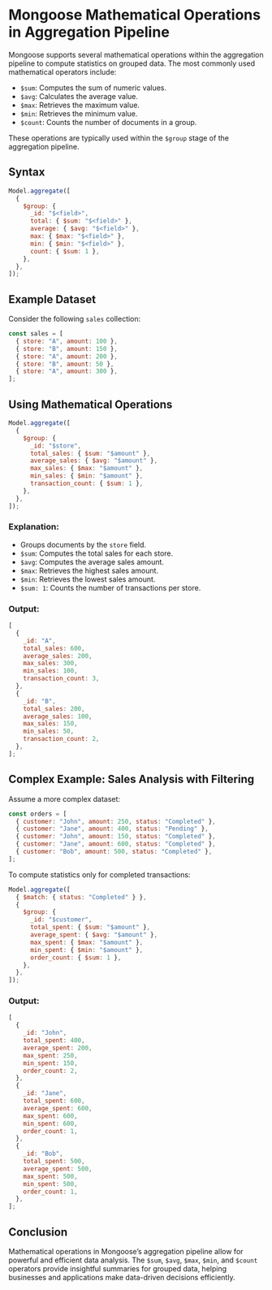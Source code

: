 # Mongoose Mathematical Operations in Aggregation Pipeline

Mongoose supports several mathematical operations within the aggregation pipeline to compute statistics on grouped data. The most commonly used mathematical operators include:

- `$sum`: Computes the sum of numeric values.
- `$avg`: Calculates the average value.
- `$max`: Retrieves the maximum value.
- `$min`: Retrieves the minimum value.
- `$count`: Counts the number of documents in a group.

These operations are typically used within the `$group` stage of the aggregation pipeline.

## Syntax

```js
Model.aggregate([
  {
    $group: {
      _id: "$<field>",
      total: { $sum: "$<field>" },
      average: { $avg: "$<field>" },
      max: { $max: "$<field>" },
      min: { $min: "$<field>" },
      count: { $sum: 1 },
    },
  },
]);
```

## Example Dataset

Consider the following `sales` collection:

```js
const sales = [
  { store: "A", amount: 100 },
  { store: "B", amount: 150 },
  { store: "A", amount: 200 },
  { store: "B", amount: 50 },
  { store: "A", amount: 300 },
];
```

## Using Mathematical Operations

```js
Model.aggregate([
  {
    $group: {
      _id: "$store",
      total_sales: { $sum: "$amount" },
      average_sales: { $avg: "$amount" },
      max_sales: { $max: "$amount" },
      min_sales: { $min: "$amount" },
      transaction_count: { $sum: 1 },
    },
  },
]);
```

### Explanation:

- Groups documents by the `store` field.
- `$sum`: Computes the total sales for each store.
- `$avg`: Computes the average sales amount.
- `$max`: Retrieves the highest sales amount.
- `$min`: Retrieves the lowest sales amount.
- `$sum: 1`: Counts the number of transactions per store.

### Output:

```js
[
  {
    _id: "A",
    total_sales: 600,
    average_sales: 200,
    max_sales: 300,
    min_sales: 100,
    transaction_count: 3,
  },
  {
    _id: "B",
    total_sales: 200,
    average_sales: 100,
    max_sales: 150,
    min_sales: 50,
    transaction_count: 2,
  },
];
```

## Complex Example: Sales Analysis with Filtering

Assume a more complex dataset:

```js
const orders = [
  { customer: "John", amount: 250, status: "Completed" },
  { customer: "Jane", amount: 400, status: "Pending" },
  { customer: "John", amount: 150, status: "Completed" },
  { customer: "Jane", amount: 600, status: "Completed" },
  { customer: "Bob", amount: 500, status: "Completed" },
];
```

To compute statistics only for completed transactions:

```js
Model.aggregate([
  { $match: { status: "Completed" } },
  {
    $group: {
      _id: "$customer",
      total_spent: { $sum: "$amount" },
      average_spent: { $avg: "$amount" },
      max_spent: { $max: "$amount" },
      min_spent: { $min: "$amount" },
      order_count: { $sum: 1 },
    },
  },
]);
```

### Output:

```js
[
  {
    _id: "John",
    total_spent: 400,
    average_spent: 200,
    max_spent: 250,
    min_spent: 150,
    order_count: 2,
  },
  {
    _id: "Jane",
    total_spent: 600,
    average_spent: 600,
    max_spent: 600,
    min_spent: 600,
    order_count: 1,
  },
  {
    _id: "Bob",
    total_spent: 500,
    average_spent: 500,
    max_spent: 500,
    min_spent: 500,
    order_count: 1,
  },
];
```

## Conclusion

Mathematical operations in Mongoose’s aggregation pipeline allow for powerful and efficient data analysis. The `$sum`, `$avg`, `$max`, `$min`, and `$count` operators provide insightful summaries for grouped data, helping businesses and applications make data-driven decisions efficiently.

